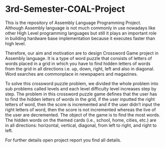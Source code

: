 # 3rd-Semester-COAL-Project
This is the repository of Assembly Language Programming Project. 
Although Assembly language is not much commonly in use nowadays like other High Level programming languages but still it plays an important role in building hardware base implementation because it executes faster than high level.

Therefore, our aim and motivation are to design Crossword Game project in Assembly language.
It is a type of word puzzle that consists of letters of words placed in a grid in which you have to find hidden letters of words from the grid in all directions i.e. up, down, right, left and also in diagonal. Word searches are commonplace in newspapers and magazines.

To solve this crossword puzzle problem, we divided the whole problem into sub problems called levels and each level difficulty level increases step by step. The problem in this crossword puzzle game defines that the user has to find the hidden letters of words in the grid, if the user inputted the right letters of word, then the score is incremented and if the user didn’t input the right letters of word, then the score is not incremented whereas the live of the user are decremented. The object of the game is to find the most words. The hidden words on the themed cards (i.e., school, home, cities, etc.) are in all directions: horizontal, vertical, diagonal, from left to right, and right to left.

For further details open project report you find all details.
